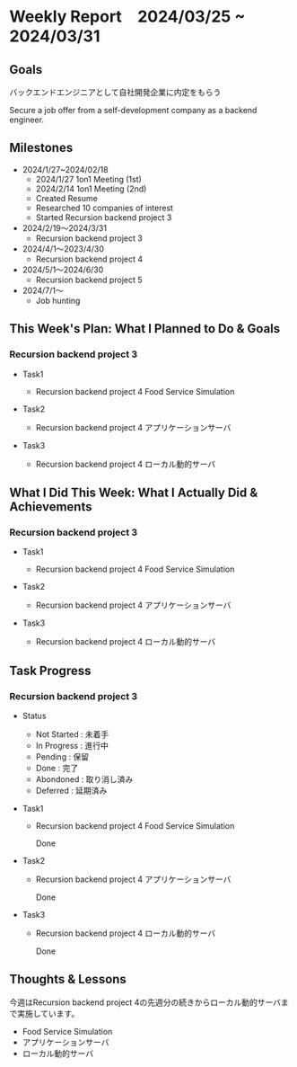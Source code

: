 # Weekly Report　2024/03/25 ~ 2024/03/31

## Goals
バックエンドエンジニアとして自社開発企業に内定をもらう

Secure a job offer from a self-development company as a backend engineer.

## Milestones
- 2024/1/27~2024/02/18
    - 2024/1/27 1on1 Meeting (1st)
    - 2024/2/14 1on1 Meeting (2nd)
    - Created Resume
    - Researched 10 companies of interest
    - Started Recursion backend project 3
- 2024/2/19〜2024/3/31
    - Recursion backend project 3
- 2024/4/1〜2023/4/30
    - Recursion backend project 4
- 2024/5/1〜2024/6/30
    - Recursion backend project 5
- 2024/7/1〜
    - Job hunting

## This Week's Plan: What I Planned to Do & Goals
### Recursion backend project 3
- Task1
    -  Recursion backend project 4 Food Service Simulation

- Task2
    -  Recursion backend project 4 アプリケーションサーバ

- Task3
    -  Recursion backend project 4 ローカル動的サーバ

## What I Did This Week: What I Actually Did & Achievements
### Recursion backend project 3
- Task1
    -  Recursion backend project 4 Food Service Simulation

- Task2
    -  Recursion backend project 4 アプリケーションサーバ

- Task3
    -  Recursion backend project 4 ローカル動的サーバ

## Task Progress
### Recursion backend project 3
- Status
  - Not Started :  未着手
  - In Progress : 進行中
  - Pending : 保留
  - Done : 完了
  - Abondoned : 取り消し済み
  - Deferred : 延期済み

- Task1
    - Recursion backend project 4 Food Service Simulation

      Done
      
- Task2
    - Recursion backend project 4 アプリケーションサーバ

      Done

- Task3
    - Recursion backend project 4 ローカル動的サーバ
 
      Done

## Thoughts & Lessons

今週はRecursion backend project 4の先週分の続きからローカル動的サーバまで実施しています。

- Food Service Simulation
- アプリケーションサーバ
- ローカル動的サーバ
  
